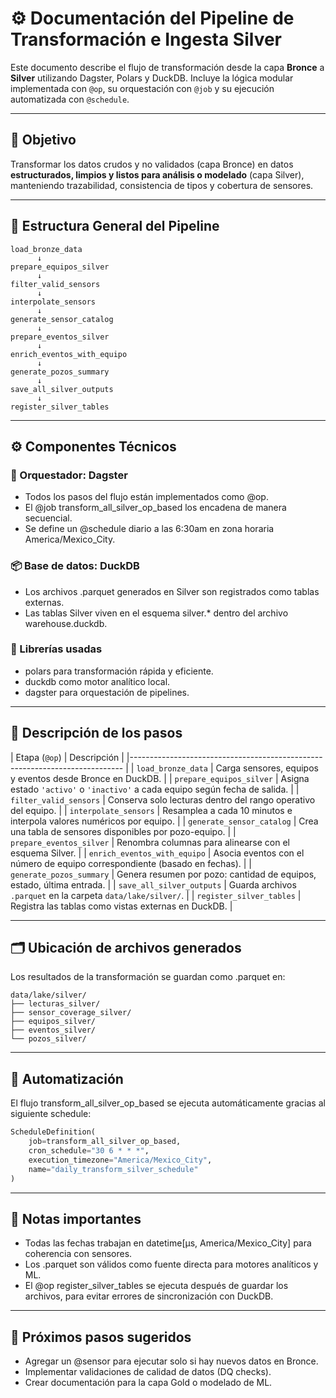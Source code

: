 # ⚙️ Documentación del Pipeline de Transformación e Ingesta Silver

Este documento describe el flujo de transformación desde la capa **Bronce** a **Silver** utilizando Dagster, Polars y DuckDB. Incluye la lógica modular implementada con `@op`, su orquestación con `@job` y su ejecución automatizada con `@schedule`.

---

## 🎯 Objetivo

Transformar los datos crudos y no validados (capa Bronce) en datos **estructurados, limpios y listos para análisis o modelado** (capa Silver), manteniendo trazabilidad, consistencia de tipos y cobertura de sensores.

---

## 🧱 Estructura General del Pipeline

```plaintext
load_bronze_data
      ↓
prepare_equipos_silver
      ↓
filter_valid_sensors
      ↓
interpolate_sensors
      ↓
generate_sensor_catalog
      ↓
prepare_eventos_silver
      ↓
enrich_eventos_with_equipo
      ↓
generate_pozos_summary
      ↓
save_all_silver_outputs
      ↓
register_silver_tables
```
---

## ⚙️ Componentes Técnicos
### 🧩 Orquestador: Dagster
* Todos los pasos del flujo están implementados como @op.
* El @job transform_all_silver_op_based los encadena de manera secuencial.
* Se define un @schedule diario a las 6:30am en zona horaria America/Mexico_City.

### 📦 Base de datos: DuckDB
* Los archivos .parquet generados en Silver son registrados como tablas externas.
* Las tablas Silver viven en el esquema silver.* dentro del archivo warehouse.duckdb.

### 🧠 Librerías usadas
* polars para transformación rápida y eficiente.
* duckdb como motor analítico local.
* dagster para orquestación de pipelines.

---

## 🧾 Descripción de los pasos

| Etapa (`@op`)                | Descripción                                                                    |
|----------------------------------------------------------------------------                                   |
| `load_bronze_data`           | Carga sensores, equipos y eventos desde Bronce en DuckDB.                      |
| `prepare_equipos_silver`     | Asigna estado `'activo'` o `'inactivo'` a cada equipo según fecha de salida.   |
| `filter_valid_sensors`       | Conserva solo lecturas dentro del rango operativo del equipo.                  |
| `interpolate_sensors`        | Resamplea a cada 10 minutos e interpola valores numéricos por equipo.          |
| `generate_sensor_catalog`    | Crea una tabla de sensores disponibles por pozo-equipo.                        |
| `prepare_eventos_silver`     | Renombra columnas para alinearse con el esquema Silver.                        |
| `enrich_eventos_with_equipo` | Asocia eventos con el número de equipo correspondiente (basado en fechas).     |
| `generate_pozos_summary`     | Genera resumen por pozo: cantidad de equipos, estado, última entrada.          |
| `save_all_silver_outputs`    | Guarda archivos `.parquet` en la carpeta `data/lake/silver/`.                  |
| `register_silver_tables`     | Registra las tablas como vistas externas en DuckDB.                            |

---

## 🗂️ Ubicación de archivos generados
Los resultados de la transformación se guardan como .parquet en:

```plaintext
data/lake/silver/
├── lecturas_silver/
├── sensor_coverage_silver/
├── equipos_silver/
├── eventos_silver/
└── pozos_silver/
```

---

## 🔄 Automatización
El flujo transform_all_silver_op_based se ejecuta automáticamente gracias al siguiente schedule:

```python
ScheduleDefinition(
    job=transform_all_silver_op_based,
    cron_schedule="30 6 * * *",
    execution_timezone="America/Mexico_City",
    name="daily_transform_silver_schedule"
)
```

---

## 📌 Notas importantes
* Todas las fechas trabajan en datetime[μs, America/Mexico_City] para coherencia con sensores.
* Los .parquet son válidos como fuente directa para motores analíticos y ML.
* El @op register_silver_tables se ejecuta después de guardar los archivos, para evitar errores de sincronización con DuckDB.

---

## 📅 Próximos pasos sugeridos
* Agregar un @sensor para ejecutar solo si hay nuevos datos en Bronce.
* Implementar validaciones de calidad de datos (DQ checks).
* Crear documentación para la capa Gold o modelado de ML.